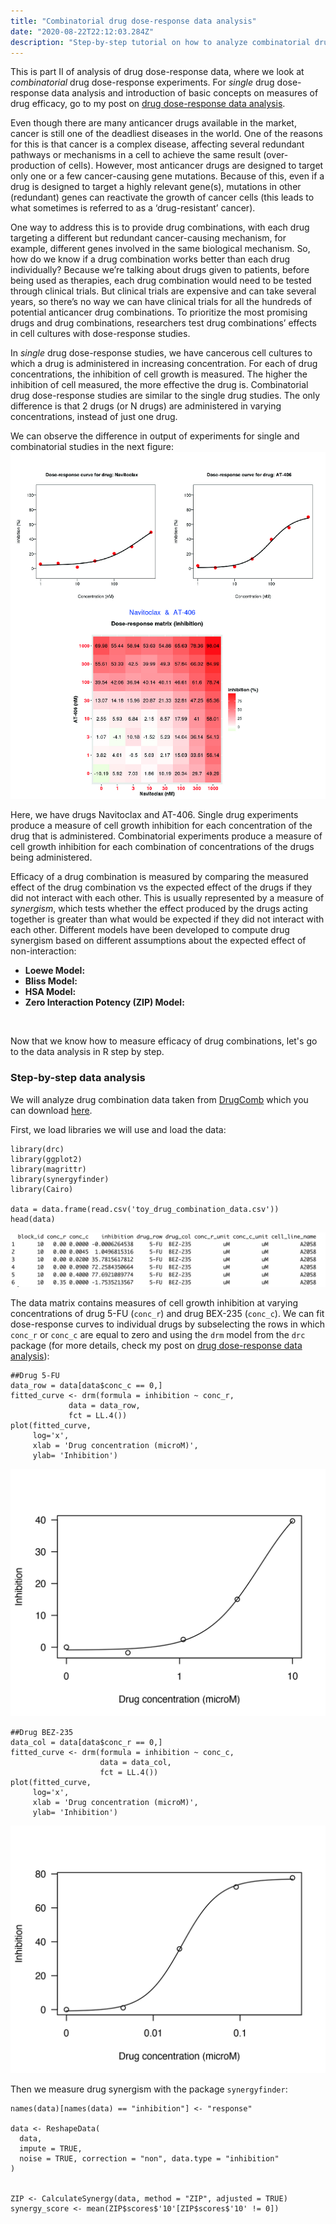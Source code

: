 ```yaml
---
title: "Combinatorial drug dose-response data analysis"
date: "2020-08-22T22:12:03.284Z"
description: "Step-by-step tutorial on how to analyze combinatorial drug dose-response data and derive measures of combinatorial drug efficacy."
---
```


This is part II of analysis of drug dose-response data, where we look at *combinatorial* drug dose-response experiments. For *single* drug dose-response data analysis and introduction of basic concepts on measures of drug efficacy, go to my post on [drug dose-response data analysis](../post-single-dose-response-data-analysis).
 
Even though there are many anticancer drugs available in the market, cancer is still one of the deadliest diseases in the world. One of the reasons for this is that cancer is a complex disease, affecting several redundant pathways or mechanisms in a cell to achieve the same result (over-production of cells). However, most anticancer drugs are designed to target only one or a few cancer-causing gene mutations. Because of this, even if a drug is designed to target a highly relevant gene(s), mutations in other (redundant) genes can reactivate the growth of cancer cells (this leads to what sometimes is referred to as a ‘drug-resistant’ cancer). 

One way to address this is to provide drug combinations, with each drug targeting a different but redundant cancer-causing mechanism, for example, different genes involved in the same biological mechanism. So, how do we know if a drug combination works better than each drug individually? Because we’re talking about drugs given to patients, before being used as therapies, each drug combination would need to be tested through clinical trials. But clinical trials are expensive and can take several years, so there’s no way we can have clinical trials for all the hundreds of potential anticancer drug combinations. To prioritize the most promising drugs and drug combinations, researchers test drug combinations’ effects in cell cultures with dose-response studies.

In *single* drug dose-response studies, we have cancerous cell cultures to which a drug is administered in increasing concentration. For each of drug concentrations, the inhibition of cell growth is measured. The higher the inhibition of cell measured, the more effective the drug is. Combinatorial drug dose-response studies are similar to the single drug studies. The only difference is that 2 drugs (or N drugs) are administered in varying concentrations, instead of just one drug. 

We can observe the difference in output of experiments for single and combinatorial studies in the next figure:
![alt text](images/figure_1.jpg "Figure 1")

Here, we have drugs Navitoclax and AT-406. Single drug experiments produce a measure of cell growth inhibition for each concentration of the drug that is administered. Combinatorial experiments produce a measure of cell growth inhibition for each combination of concentrations of the drugs being administered. 

Efficacy of a drug combination is measured by comparing the measured effect of the drug combination vs the expected effect of the drugs if they did not interact with each other. This is usually represented by a measure of *synergism*, which tests whether the effect produced by the drugs acting together is greater than what would be expected if they did not interact with each other. Different models have been developed to compute drug synergism based on different assumptions about the expected effect of non-interaction:

- **Loewe Model:**
- **Bliss Model:**
- **HSA Model:**
- **Zero Interaction Potency (ZIP) Model:** 




<br>

Now that we know how to measure efficacy of drug combinations, let's go to the data analysis in R step by step.

### Step-by-step data analysis

We will analyze drug combination data taken from [DrugComb](https://drugcomb.fimm.fi) which you can download <a href="toy_drug_combination_data.csv" download>here</a>.

First, we load libraries we will use and load the data:
```
library(drc)
library(ggplot2)
library(magrittr)
library(synergyfinder)
library(Cairo)

data = data.frame(read.csv('toy_drug_combination_data.csv'))
head(data)
```
![alt text](images/head_data_.png "Figure 2")
<br>

The data matrix contains measures of cell growth inhibition at varying concentrations of drug 5-FU (`conc_r`) and drug BEX-235 (`conc_c`). We can fit dose-response curves to individual drugs by subselecting the rows in which `conc_r` or `conc_c` are equal to zero and using the `drm` model from the `drc` package (for more details, check my post on [drug dose-response data analysis](../post-single-dose-response-data-analysis)):

```
##Drug 5-FU
data_row = data[data$conc_c == 0,]
fitted_curve <- drm(formula = inhibition ~ conc_r,
             data = data_row,
             fct = LL.4())
plot(fitted_curve, 
     log='x', 
     xlab = 'Drug concentration (microM)', 
     ylab= 'Inhibition')
```

![alt text](images/image_fitted_dose_response_5fu.png "DR fitted 5-FU" )

```
##Drug BEZ-235
data_col = data[data$conc_r == 0,]
fitted_curve <- drm(formula = inhibition ~ conc_c,
                    data = data_col,
                    fct = LL.4())
plot(fitted_curve, 
     log='x', 
     xlab = 'Drug concentration (microM)', 
     ylab= 'Inhibition')
```

![alt text](images/image_fitted_dose_response_bez.png "DR fitted 5-FU" )

Then we measure drug synergism with the package `synergyfinder`:

```
names(data)[names(data) == "inhibition"] <- "response"

data <- ReshapeData(
  data,
  impute = TRUE,
  noise = TRUE, correction = "non", data.type = "inhibition"
)


ZIP <- CalculateSynergy(data, method = "ZIP", adjusted = TRUE)
synergy_score <- mean(ZIP$scores$'10'[ZIP$scores$'10' != 0])
```














